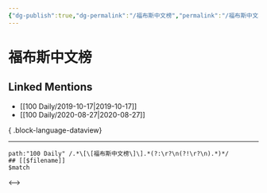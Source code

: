 ```yaml
---
{"dg-publish":true,"dg-permalink":"/福布斯中文榜","permalink":"/福布斯中文榜/","created":"2023-03-29T19:04:07.000+08:00","updated":"2023-08-24T19:46:16.804+08:00"}
---
```


# 福布斯中文榜

## Linked Mentions
- [[100 Daily/2019-10-17\|2019-10-17]]
- [[100 Daily/2020-08-27\|2020-08-27]]

{ .block-language-dataview}

---

```expander
path:"100 Daily" /.*\[\[福布斯中文榜\]\].*(?:\r?\n(?!\r?\n).*)*/
## [[$filename]]
$match
```

<-->